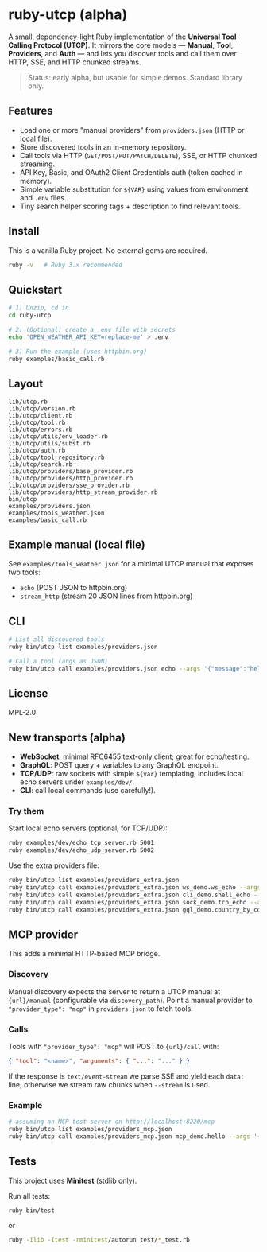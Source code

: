 # ruby-utcp (alpha)

A small, dependency-light Ruby implementation of the **Universal Tool Calling Protocol (UTCP)**.
It mirrors the core models — **Manual**, **Tool**, **Providers**, and **Auth** — and lets you
discover tools and call them over HTTP, SSE, and HTTP chunked streams.

> Status: early alpha, but usable for simple demos. Standard library only.

## Features
- Load one or more "manual providers" from `providers.json` (HTTP or local file).
- Store discovered tools in an in-memory repository.
- Call tools via HTTP (`GET/POST/PUT/PATCH/DELETE`), SSE, or HTTP chunked streaming.
- API Key, Basic, and OAuth2 Client Credentials auth (token cached in memory).
- Simple variable substitution for `${VAR}` using values from environment and `.env` files.
- Tiny search helper scoring tags + description to find relevant tools.

## Install
This is a vanilla Ruby project. No external gems are required.
```bash
ruby -v   # Ruby 3.x recommended
```

## Quickstart
```bash
# 1) Unzip, cd in
cd ruby-utcp

# 2) (Optional) create a .env file with secrets
echo 'OPEN_WEATHER_API_KEY=replace-me' > .env

# 3) Run the example (uses httpbin.org)
ruby examples/basic_call.rb
```

## Layout
```
lib/utcp.rb
lib/utcp/version.rb
lib/utcp/client.rb
lib/utcp/tool.rb
lib/utcp/errors.rb
lib/utcp/utils/env_loader.rb
lib/utcp/utils/subst.rb
lib/utcp/auth.rb
lib/utcp/tool_repository.rb
lib/utcp/search.rb
lib/utcp/providers/base_provider.rb
lib/utcp/providers/http_provider.rb
lib/utcp/providers/sse_provider.rb
lib/utcp/providers/http_stream_provider.rb
bin/utcp
examples/providers.json
examples/tools_weather.json
examples/basic_call.rb
```

## Example manual (local file)
See `examples/tools_weather.json` for a minimal UTCP manual that exposes two tools:
- `echo` (POST JSON to httpbin.org)
- `stream_http` (stream 20 JSON lines from httpbin.org)

## CLI
```bash
# List all discovered tools
ruby bin/utcp list examples/providers.json

# Call a tool (args as JSON)
ruby bin/utcp call examples/providers.json echo --args '{"message":"hello"}'
```

## License
MPL-2.0


## New transports (alpha)
- **WebSocket**: minimal RFC6455 text-only client; great for echo/testing.
- **GraphQL**: POST query + variables to any GraphQL endpoint.
- **TCP/UDP**: raw sockets with simple `${var}` templating; includes local echo servers under `examples/dev/`.
- **CLI**: call local commands (use carefully!).

### Try them
Start local echo servers (optional, for TCP/UDP):
```bash
ruby examples/dev/echo_tcp_server.rb 5001
ruby examples/dev/echo_udp_server.rb 5002
```

Use the extra providers file:
```bash
ruby bin/utcp list examples/providers_extra.json
ruby bin/utcp call examples/providers_extra.json ws_demo.ws_echo --args '{"text":"hello ws"}' --stream
ruby bin/utcp call examples/providers_extra.json cli_demo.shell_echo --args '{"msg":"hi from shell"}'
ruby bin/utcp call examples/providers_extra.json sock_demo.tcp_echo --args '{"name":"kamil"}'
ruby bin/utcp call examples/providers_extra.json gql_demo.country_by_code --args '{"code":"DE"}'
```


## MCP provider
This adds a minimal HTTP-based MCP bridge.

### Discovery
Manual discovery expects the server to return a UTCP manual at `{url}/manual` (configurable via `discovery_path`). Point a manual provider to `"provider_type": "mcp"` in `providers.json` to fetch tools.

### Calls
Tools with `"provider_type": "mcp"` will POST to `{url}/call` with:
```json
{ "tool": "<name>", "arguments": { "...": "..." } }
```
If the response is `text/event-stream` we parse SSE and yield each `data:` line; otherwise we stream raw chunks when `--stream` is used.

### Example
```bash
# assuming an MCP test server on http://localhost:8220/mcp
ruby bin/utcp list examples/providers_mcp.json
ruby bin/utcp call examples/providers_mcp.json mcp_demo.hello --args '{"name":"Kamil"}'
```


## Tests
This project uses **Minitest** (stdlib only).

Run all tests:
```bash
ruby bin/test
```
or
```bash
ruby -Ilib -Itest -rminitest/autorun test/*_test.rb
```

